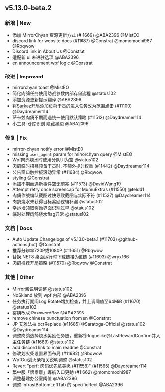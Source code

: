 ## v5.13.0-beta.2

### 新增 | New

* 添加 MirrorChyan 资源更新方式 (#11669) @ABA2396 @MistEO
* discord link for website docs (#11687) @Constrat @momomochi987 @Rbqwow
* Discord link in About Us @Constrat
* 适配新 ui 未进驻选项 @ABA2396
* en announcement wpf logic @Constrat

### 改进 | Improved

* mirrorchyan toast @MistEO
* 简化肉鸽任务使用助战参数内部存储流程 @status102
* 添加资源更新提示翻译 @ABA2396
* 将Sarkaz开局添加负荷干员的进入任务改为范围点击 (#11100) @Daydreamer114
* 萨卡兹肉鸽不期而遇统一使用默认策略 (#11512) @Daydreamer114
* 小工具-仓库识别 隐藏黑边 @ABA2396

### 修复 | Fix

* mirror-chyan notify error @MistEO
* missing `user_agent` param for mirrorchyan query @MistEO
* Wpf肉鸽烧水时使用分队UI为空 @status102
* 肉鸽临时招募预备干员时, 不额外提升权重 (#11442) @Daydreamer114
* 公告窗口触控板滚动异常 (#11684) @Rbqwow
* styling @Constrat
* 添加不期而遇新事件空无前兆 (#11573) @DavidWang19
* Attempt retry once screencap for MumuExtras (#11550) @teldd1
* 肉鸽作战编队截图过快导致截图与实际不符 (#11527) @Daydreamer114
* 肉鸽烧水未获得目标奖励逻辑补漏 @status102
* 幸运墙领取奖励界面识别过早 @status102
* 临时处理肉鸽烧水flag异常 @status102

### 文档 | Docs

* Auto Update Changelogs of v5.13.0-beta.1 (#11703) @github-actions[bot] @Constrat
* 推荐分辨率720P或1080P (#11651) @Rbqwow
* 替换.NET8 桌面运行时下载链接为直链 (#11693) @wryx166
* 肉鸽推荐开局策略 (#11570) @Rbqwow @Constrat

### 其他 | Other

* Mirror酱说明调整 @status102
* NoSkland 放到 wpf 内部 @ABA2396
* 任务执行期间Log Rotate增加检查，并上调阈值至64MiB (#11670) @status102
* 密钥改成 PasswordBox @ABA2396
* remove chinese punctuation from en @Constrat
* JP 艾雅法拉 ocrReplace (#11685) @Saratoga-Official @status102 @Daydreamer114
* 调整肉鸽选择烧水奖励任务链，重新将Roguelike@LastRewardConfirm并入主任务链 (#11689) @status102
* add discord link to main readme @Constrat
* 修改划火柴设置界面布局 (#11682) @Rbqwow
* WpfGui划火柴相关说明调整 @status102
* Revert "perf: 肉鸽优先拿美愿 (#11558)" (#11565) @Daydreamer114
* 繁中服「懷黍離」導航入口更動 (#11662) @momomochi987
* 调整基建办公室阈值 @ABA2396
* 调整 InfrastBottomLeftTab 的 specificRect @ABA2396
